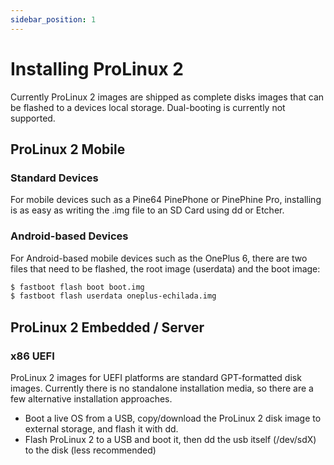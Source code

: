 ```yaml
---
sidebar_position: 1
---
```


# Installing ProLinux 2

Currently ProLinux 2 images are shipped as complete disks images that can be flashed to a devices local storage. Dual-booting is currently not supported.


## ProLinux 2 Mobile
### Standard Devices
For mobile devices such as a Pine64 PinePhone or PinePhine Pro, installing is as easy as writing the .img file to an SD Card using dd or Etcher.

### Android-based Devices

For Android-based mobile devices such as the OnePlus 6, there are two files that need to be flashed, the root image (userdata) and the boot image:
```bash
$ fastboot flash boot boot.img
$ fastboot flash userdata oneplus-echilada.img
```

## ProLinux 2 Embedded / Server

### x86 UEFI
ProLinux 2 images for UEFI platforms are standard GPT-formatted disk images. Currently there is no standalone installation media, so there are a few alternative installation approaches.
- Boot a live OS from a USB, copy/download the ProLinux 2 disk image to external storage, and flash it with dd.
- Flash ProLinux 2 to a USB and boot it, then dd the usb itself (/dev/sdX) to the disk (less recommended)